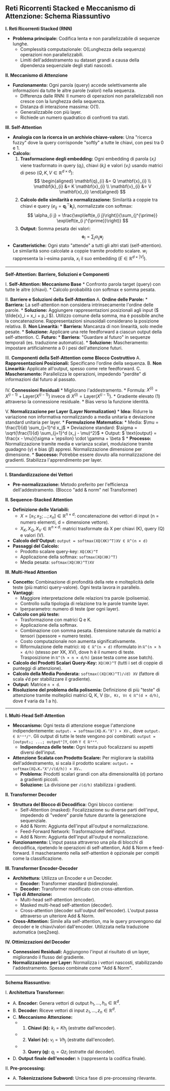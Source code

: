 
## Reti Ricorrenti Stacked e Meccanismo di Attenzione: Schema Riassuntivo

**I. Reti Ricorrenti Stacked (RNN)**

* **Problema principale:**  Codifica lenta e non parallelizzabile di sequenze lunghe.
    * Complessità computazionale: O(Lunghezza della sequenza) operazioni non parallelizzabili.
    * Limiti dell'addestramento su dataset grandi a causa della dipendenza sequenziale degli stati nascosti.

**II. Meccanismo di Attenzione**

* **Funzionamento:**  Ogni parola (query) accede selettivamente alle informazioni da tutte le altre parole (valori) nella sequenza.
    *  Differenza dalle RNN:  Il numero di operazioni non parallelizzabili non cresce con la lunghezza della sequenza.
    *  Distanza di interazione massima: O(1).
    *  Generalizzabile con più layer.
    *  Richiede un numero quadratico di confronti tra stati.

**III. Self-Attention**

* **Analogia con la ricerca in un archivio chiave-valore:**  Una "ricerca fuzzy" dove la query corrisponde "softly" a tutte le chiavi, con pesi tra 0 e 1.
* **Calcolo:**
    1. **Trasformazione degli embedding:**  Ogni embedding di parola ($x_i$) viene trasformato in query ($q_i$), chiavi ($k_i$) e valori ($v_i$) usando matrici di peso ($Q, K, V \in \mathbb{R}^{d \times d}$):
       $$ \begin{aligned} \mathbf{q}_{i} &= Q \mathbf{x}_{i} \\ \mathbf{k}_{i} &= K \mathbf{x}_{i} \\ \mathbf{v}_{i} &= V \mathbf{x}_{i} \end{aligned} $$
    2. **Calcolo delle similarità e normalizzazione:**  Similarità a coppie tra chiavi e query ($e_{ij} = \mathbf{q}_{i}^{\top} \mathbf{k}_{j}$), normalizzate con softmax:
       $$ \alpha_{i j} = \frac{\exp\left(e_{i j}\right)}{\sum_{j^{\prime}} \exp\left(e_{i j^{\prime}}\right)} $$
    3. **Output:**  Somma pesata dei valori:
       $$ \mathbf{o}_{i} = \sum_{j} \alpha_{i j} \mathbf{v}_{j} $$
* **Caratteristiche:**  Ogni stato "attende" a tutti gli altri stati (self-attention).  Le similarità sono calcolate a coppie tramite prodotto scalare.  $w_i$ rappresenta la i-esima parola, $x_i$ il suo embedding ($E \in \mathbb{R}^{d \times |V|}$).

---

**Self-Attention: Barriere, Soluzioni e Componenti**

I. **Self-Attention: Meccanismo Base**
    *  Confronto parola target (query) con tutte le altre (chiavi).
    *  Calcolo probabilità con softmax e somma pesata.

II. **Barriere e Soluzioni della Self-Attention**
    A. **Ordine delle Parole:**
        * **Barriera:** La self-attention non considera intrinsecamente l'ordine delle parole.
        * **Soluzione:** Aggiungere rappresentazioni posizionali agli input ($ \tilde{x}_i = x_i + p_i $).  Utilizzo comune della somma, ma è possibile anche la concatenazione.  Rappresentazioni sinusoidali considerano la posizione relativa.
    B. **Non Linearità:**
        * **Barriera:** Mancanza di non linearità, solo medie pesate.
        * **Soluzione:** Applicare una rete feedforward a ciascun output della self-attention.
    C. **Futuro:**
        * **Barriera:**  "Guardare al futuro" in sequenze temporali (es. traduzione automatica).
        * **Soluzione:** Mascheramento: impostare artificialmente a 0 i pesi dell'attenzione futuri.

III. **Componenti della Self-Attention come Blocco Costruttivo**
    A. **Rappresentazioni Posizionali:** Specificano l'ordine della sequenza.
    B. **Non Linearità:** Applicate all'output, spesso come rete feedforward.
    C. **Mascheramento:** Parallelizza le operazioni, impedendo "perdite" di informazioni dal futuro al passato.

IV. **Connessioni Residuali**
    * Migliorano l'addestramento.
    * Formula: $X^{(i)} = X^{(i-1)} + \text{Layer}(X^{(i-1)})$ invece di $X^{(i)} = \text{Layer}(X^{(i-1)})$.
    * Gradiente elevato (1) attraverso la connessione residuale.
    * Bias verso la funzione identità.

V. **Normalizzazione per Layer (Layer Normalization)**
    * **Idea:** Ridurre la variazione non informativa normalizzando a media unitaria e deviazione standard unitaria per layer.
    * **Formulazione Matematica:**
        * Media: $\mu = \frac{1}{d} \sum_{j=1}^d x_j$
        * Deviazione standard: $\sigma = \sqrt{\frac{1}{d} \sum_{j=1}^d (x_j - \mu)^2}$
        * Output: $ \text{output} = \frac{x - \mu}{\sigma + \epsilon} \cdot \gamma + \beta $
    * **Processo:** Normalizzazione tramite media e varianza scalari, modulazione tramite guadagno ($\gamma$) e bias ($\beta$) appresi. Normalizzazione dimensione per dimensione.
    * **Successo:** Potrebbe essere dovuto alla normalizzazione dei gradienti.  Stabilizza l'apprendimento per layer.


---

**I. Standardizzazione dei Vettori**

*   **Pre-normalizzazione:** Metodo preferito per l'efficienza dell'addestramento.  (Blocco "add & norm" nel Transformer)

**II. Sequence-Stacked Attention**

*   **Definizione delle Variabili:**
    *   $X = [x_1; x_2; ...; x_n] \in \mathbb{R}^{n \times d}$: concatenazione dei vettori di input (n = numero elementi, d = dimensione vettore).
    *   $X_K, X_Q, X_V \in \mathbb{R}^{n \times d}$: matrici trasformate da X per chiavi (K), query (Q) e valori (V).
*   **Calcolo dell'Output:**  `output = softmax(XQ(XK)^T)XV ∈ ℝ^(n × d)`
*   **Passaggi del Calcolo:**
    *   Prodotto scalare query-key: `XQ(XK)^T`
    *   Applicazione della softmax: `softmax(XQ(XK)^T)`
    *   Media pesata: `softmax(XQ(XK)^T)XV`

**III. Multi-Head Attention**

*   **Concetto:**  Combinazione di profondità della rete e molteplicità delle teste (più matrici query-valore).  Ogni testa lavora in parallelo.
*   **Vantaggi:**
    *   Maggiore interpretazione delle relazioni tra parole (polisemia).
    *   Controllo sulla tipologia di relazione tra le parole tramite layer.
    *   Iperparametro: numero di teste (per ogni layer).
*   **Calcolo con più teste:**
    *   Trasformazione con matrici Q e K.
    *   Applicazione della softmax.
    *   Combinazione con somma pesata.  Estensione naturale da matrici a tensori (spessore = numero teste).
    *   Costo computazionale non aumenta significativamente.
    *   Riformulazione delle matrici: `XQ ∈ ℝ^(n × d)` riformulato in `ℝ^(n × h × d/h)` (stesso per XK, XV), dove h è il numero di teste. Trasposizione in `ℝ^(h × n × d/h)` (asse testa come asse batch).
*   **Calcolo dei Prodotti Scalari Query-Key:** `XQ(XK)^T` (tutti i set di coppie di punteggi di attenzione).
*   **Calcolo della Media Ponderata:** `softmax((XQ(XK)^T)/√d) XV` (fattore di scala √d per stabilizzare il gradiente).
*   **Output:** Matrice `n × d`.
*   **Risoluzione del problema della polisemia:** Definizione di più "teste" di attenzione tramite molteplici matrici Q, K, V (`Qℓ, Kℓ, Vℓ ∈ ℝ^(d × d/h)`, dove ℓ varia da 1 a h).



---

**I. Multi-Head Self-Attention**

* **Meccanismo:** Ogni testa di attenzione esegue l'attenzione indipendentemente:  `outputₗ = softmax(XQₗKₗᵀXᵀ) × XVₗ`, dove `outputₗ ∈ ℝⁿˣᵈ/ʰ`. Gli output di tutte le teste vengono poi combinati: `output = [output₁; ...; outputʰ]Y`, con `Y ∈ ℝᵈˣᵈ`.
    * **Indipendenza delle teste:** Ogni testa può focalizzarsi su aspetti diversi dell'input.
* **Attenzione Scalata con Prodotto Scalare:**  Per migliorare la stabilità dell'addestramento, si scala il prodotto scalare: `outputₑ = softmax(XQₑKₑᵀXᵀ/√(d/h)) × XVₑ`.
    * **Problema:** Prodotti scalari grandi con alta dimensionalità (`d`) portano a gradienti piccoli.
    * **Soluzione:** La divisione per `√(d/h)` stabilizza i gradienti.


**II. Transformer Decoder**

* **Struttura del Blocco di Decodifica:** Ogni blocco contiene:
    * Self-Attention (masked): Focalizzazione su diverse parti dell'input, impedendo di "vedere" parole future durante la generazione sequenziale.
    * Add & Norm: Aggiunta dell'input all'output e normalizzazione.
    * Feed-Forward Network: Trasformazione dell'input.
    * Add & Norm: Aggiunta dell'input all'output e normalizzazione.
* **Funzionamento:** L'input passa attraverso una pila di blocchi di decodifica, ripetendo le operazioni di self-attention, Add & Norm e feed-forward.  Il mascheramento nella self-attention è opzionale per compiti come la classificazione.


**III. Transformer Encoder-Decoder**

* **Architettura:** Utilizza un Encoder e un Decoder.
    * **Encoder:**  Transformer standard (bidirezionale).
    * **Decoder:** Transformer modificato con cross-attention.
* **Tipi di Attenzione:**
    * Multi-head self-attention (encoder).
    * Masked multi-head self-attention (decoder).
    * Cross-attention (decoder sull'output dell'encoder).  L'output passa attraverso un ulteriore Add & Norm.
* **Cross-Attention:**  Simile alla self-attention, ma le query provengono dal decoder e le chiavi/valori dall'encoder.  Utilizzata nella traduzione automatica (seq2seq).


**IV. Ottimizzazioni del Decoder**

* **Connessioni Residuali:** Aggiungono l'input al risultato di un layer, migliorando il flusso del gradiente.
* **Normalizzazione per Layer:** Normalizza i vettori nascosti, stabilizzando l'addestramento.  Spesso combinate come "Add & Norm".

---

**Schema Riassuntivo:**

I. **Architettura Transformer:**

   * A. **Encoder:** Genera vettori di output $h_1, \dots, h_n \in \mathbb{R}^d$.
   * B. **Decoder:** Riceve vettori di input $z_1, \dots, z_n \in \mathbb{R}^d$.
   * C. **Meccanismo Attenzione:**
      * 1. **Chiavi (k):** $k_i = Kh_j$ (estratte dall'encoder).
      * 2. **Valori (v):** $v_i = Vh_j$ (estratte dall'encoder).
      * 3. **Query (q):** $q_i = Qz_i$ (estratte dal decoder).
   * D. **Output finale dell'encoder:** `h` (rappresenta la codifica finale).

II. **Pre-processing:**

   * A. **Tokenizzazione Subword:** Unica fase di pre-processing rilevante.



---
